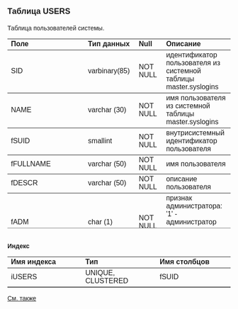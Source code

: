 ﻿<html>
<head>
<title>Таблица USERS</title>
</head>

<body>

<h1><font size="4" face="Arial">Таблица USERS</font></h1>

<p><font face="Arial">Таблица пользователей системы.<br>
</font></p>

<table border="1" cellPadding="5" cols="2" frame="below" rules="rows" height="428">
<TBODY>
  <tr vAlign="top">
    <td class="label" width="20%" height="18"><font face="Arial"><b>
	Поле</b></font></td>
    <td class="label" width="20%" height="18"><font face="Arial"><strong>
	Тип данных</strong></font></td>
    <td class="label" width="20%" height="18"><font face="Arial"><strong>
	Null</strong></font></td>
    <td class="label" width="40%" height="18"><font face="Arial"><strong>
	Описание</strong></font></td>
  </tr>
  <tr>
    <td width="20%" height="36"><font face="Arial">SID</font></td>
    <td width="20%" height="36"><font face="Arial">varbinary(85)</font></td>
    <td width="20%" height="36"><font face="Arial">NOT NULL</font></td>
    <td width="40%" height="36"><font face="Arial">идентификатор 
	пользователя из системной таблицы master.syslogins</font></td>
  </tr>
  <tr>
    <td width="20%" height="36"><font face="Arial">NAME</font></td>
    <td width="20%" height="36"><font face="Arial">varchar (30)</font></td>
    <td width="20%" height="36"><font face="Arial">NOT NULL</font></td>
    <td width="40%" height="36"><font face="Arial">имя пользователя из 
	системной таблицы master.syslogins</font></td>
  </tr>
  <tr>
    <td width="20%" height="18"><font face="Arial">fSUID</font></td>
    <td width="20%" height="18"><font face="Arial">smallint</font></td>
    <td width="20%" height="18"><font face="Arial">NOT NULL</font></td>
    <td width="40%" height="18"><font face="Arial">внутрисистемный 
	идентификатор пользователя</font></td>
  </tr>
  <tr>
    <td width="20%" height="18"><font face="Arial">fFULLNAME</font></td>
    <td width="20%" height="18"><font face="Arial">varchar (50)</font></td>
    <td width="20%" height="18"><font face="Arial">NOT NULL</font></td>
    <td width="40%" height="18"><font face="Arial">имя пользователя</font></td>
  </tr>
  <tr>
    <td width="20%" height="18"><font face="Arial">fDESCR</font></td>
    <td width="20%" height="18"><font face="Arial">varchar (50)</font></td>
    <td width="20%" height="18"><font face="Arial">NOT NULL</font></td>
    <td width="40%" height="18"><font face="Arial">описание 
	пользователя</font></td>
  </tr>
  <tr>
    <td width="20%" height="54"><font face="Arial">fADM</font></td>
    <td width="20%" height="54"><font face="Arial">char (1)</font></td>
    <td width="20%" height="54"><font face="Arial">NOT NULL</font></td>
    <td width="40%" height="54"><font face="Arial">признак 
	администратора:<br>
    &#39;1&#39; - администратор системы,<br>
    &#39;0&#39; - обычный пользователь</font></td>
  </tr>
  <tr>
    <td width="20%" height="54"><font face="Arial">fDIS</font></td>
    <td width="20%" height="54"><font face="Arial">char (1)</font></td>
    <td width="20%" height="54"><font face="Arial">NOT NULL</font></td>
    <td width="40%" height="54"><font face="Arial">запрет входа 
	пользователя в систему:<br>
    &#39;1&#39; - вход запрещен<br>
    &#39;0&#39; - вход разрешен</font></td>
  </tr>
  <tr>
    <td width="20%" height="17"><font face="Arial">fEXPIRED </font></td>
    <td width="20%" height="17"><font face="Arial">int</font></td>
    <td width="20%" height="17"><font face="Arial">NOT NULL</font></td>
    <td width="40%" height="17"><font face="Arial">через сколько дней 
	устаревает пароль, -1 - никогда не устаревает </font></td>
  </tr>
  <tr>
    <td width="20%" height="19"><font face="Arial">fCHANGED </font></td>
    <td width="20%" height="19"><font face="Arial">smalldatetime </font></td>
    <td width="20%" height="19"><font face="Arial">NOT NULL</font></td>
    <td width="40%" height="19"><font face="Arial">время последнего 
	изменения пароля</font></td>
  </tr>
  <tr>
    <td width="20%" height="7"><font face="Arial">fHIDDEN</font></td>
    <td width="20%" height="7"><font face="Arial">smallint</font></td>
    <td width="20%" height="7"><font face="Arial">NOT NULL</font></td>
    <td width="40%" height="7"><font face="Arial">признак скрытого 
	пользователя (он не виден в списках), 0 - есть в списках, 1 - нет в списках</font></td>
  </tr>
  <tr>
    <td width="20%" height="6">fMUSTCHANGEPWD</td>
    <td width="20%" height="6"><font face="Arial">smallint</font></td>
    <td width="20%" height="6"><font face="Arial">NOT NULL</font></td>
    <td width="40%" height="6"><font face="Arial">при входе в систему 
	пользователь должен поменять пароль</font></td>
  </tr>
  <tr>
    <td width="20%" height="6">fCONNCOUNT</td>
    <td width="20%" height="6"><font face="Arial">smallint</font></td>
    <td width="20%" height="6"><font face="Arial">NOT NULL</font></td>
    <td width="40%" height="6"><font face="Arial">количество 
	соединений</font></td>
  </tr>
</table>

<p class="label"><font face="Arial"><b><br>
Индекс</b></font></p>

<table border="1" cellPadding="5" cols="2" frame="below" rules="rows">
  <tr vAlign="top">
    <td class="label" width="33%"><font face="Arial"><b>Имя индекса</b></font></td>
    <td class="label" width="33%"><font face="Arial"><strong>Тип </strong></font></td>
    <td class="label" width="33%"><font face="Arial"><strong>Имя 
	столбцов</strong></font></td>
  </tr>
  <tr>
    <td width="33%"><font face="Arial">iUSERS</font></td>
    <td width="33%"><font face="Arial">UNIQUE,&nbsp; CLUSTERED</font></td>
    <td width="33%"><font face="Arial">fSUID</font></td>
  </tr>
</table>

<p class="label"><a href="database_scheme.html"><font face="Arial">См. 
также</font></a></p>
</body>
</html>
